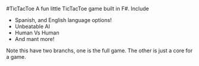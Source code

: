 #TicTacToe
A fun little TicTacToe game built in F#. Include


- Spanish, and English language options! 
- Unbeatable AI
- Human Vs Human
- And mant more!

Note this have two branchs, one is the full game. The other is just a core for a game.
